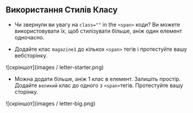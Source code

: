 ## Використання Стилів Класу

+ Чи звернули ви увагу на `class=""` in the `<span>` коди? Ви можете використовувати їх, щоб стилізувати більше, аніж один елемент одночасно.

+ Додайте клас `magazine1` до кількох `<span>` тегів і протестуйте вашу вебсторінку.

![скріншот](images / letter-starter.png)

+ Можна додати більше, аніж 1 клас в елемент. Залишіть простір. Додайте `великий` клас до одного з `<span>`тегів. Протестуйте вашу сторінку. 

![скріншот](images / letter-big.png)